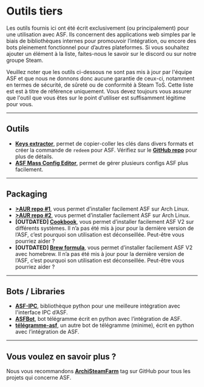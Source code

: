 # Outils tiers

Les outils fournis ici ont été écrit exclusivement (ou principalement) pour une utilisation avec ASF. Ils concernent des applications web simples par le biais de bibliothèques internes pour promouvoir l’intégration, ou encore des bots pleinement fonctionnel pour d’autres plateformes. Si vous souhaitez ajouter un élément à la liste, faites-nous le savoir sur le discord ou sur notre groupe Steam.

Veuillez noter que les outils ci-dessous ne sont pas mis à jour par l'équipe ASF et que nous ne donnons donc aucune garantie de ceux-ci, notamment en termes de sécurité, de sûreté ou de conformité à Steam ToS. Cette liste est est à titre de référence uniquement. Vous devez toujours vous assurer que l'outil que vous êtes sur le point d'utiliser est suffisamment légitime pour vous.

* * *

## Outils

- **[Keys extractor](https://ske.pixv.io)**, permet de copier-coller les clés dans divers formats et créer la commande de `redeem` pour ASF. Vérifiez sur le **[GitHub repo](https://github.com/PixvIO/SKE)** pour plus de détails.
- **[ASF Mass Config Editor](https://github.com/genesix-eu/ASF_MCE)**, permet de gérer plusieurs configs ASF plus facilement.

* * *

## Packaging

- **[>AUR repo #1](https://aur.archlinux.org/packages/asf)**, vous permet d’installer facilement ASF sur Arch Linux.
- **[>AUR repo #2](https://aur.archlinux.org/packages/archisteamfarm-bin)**, vous permet d’installer facilement ASF sur Arch Linux.
- **[OUTDATED] [Cookbook](https://supermarket.chef.io/cookbooks/asf)**, vous permet d’installer facilement ASF V2 sur différents systèmes. Il n’a pas été mis à jour pour la dernière version de l’ASF, c’est pourquoi son utilisation est déconseillée. Peut-être vous pourriez aider ?
- **[OUTDATED] [Brew formula](http://brewformulas.org/ArchiSteamFarm)**, vous permet d’installer facilement ASF V2 avec homebrew. Il n’a pas été mis à jour pour la dernière version de l’ASF, c’est pourquoi son utilisation est déconseillée. Peut-être vous pourriez aider ?

* * *

## Bots / Libraries

- **[ASF-IPC](https://github.com/deluxghost/ASF_IPC)**, bibliothèque python pour une meilleure intégration avec l'interface IPC d’ASF.
- **[ASFBot](https://github.com/dmcallejo/ASFBot)**, bot télégramme écrit en python avec l’intégration de ASF.
- **[télégramme-asf](https://github.com/deluxghost/telegram-asf)**, un autre bot de télégramme (minime), écrit en python avec l’intégration de ASF.

* * *

## Vous voulez en savoir plus ?

Nous vous recommandons **[ArchiSteamFarm](https://github.com/topics/archisteamfarm)** tag sur GitHub pour tous les projets qui concerne ASF.